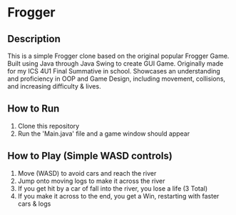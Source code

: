 # Frogger

## Description
This is a simple Frogger clone based on the original popular Frogger Game. Built using Java through Java Swing to create GUI Game. Originally made for my ICS 4U1 Final Summative in school. Showcases an understanding and proficiency in OOP and Game Design, including movement, collisions, and increasing difficulty & lives.

## How to Run
1. Clone this repository
2. Run the 'Main.java' file and a game window should appear

## How to Play (Simple WASD controls)
1. Move (WASD) to avoid cars and reach the river
2. Jump onto moving logs to make it across the river
3. If you get hit by a car of fall into the river, you lose a life (3 Total)
4. If you make it across to the end, you get a Win, restarting with faster cars & logs



